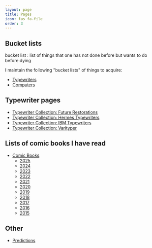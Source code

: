 ```yaml
---
layout: page
title: Pages
icon: fas fa-file
order: 3
---
```


## Bucket lists

bucket list
: list of things that one has not done before but wants to do before dying

I maintain the following "bucket lists" of things to acquire:

- [Typewriters](/pages/typewriter-bucket-list/)
- [Computers](/pages/computer-bucket-list/)

## Typewriter pages

- [Typewriter Collection: Future Restorations](/pages/typewriter-collection-future-restorations/)
- [Typewriter Collection: Hermes Typewriters](/pages/typewriter-collection-hermes/)
- [Typewriter Collection: IBM Typewriters](/pages/typewriter-collection-ibm/)
- [Typewriter Collection: Varityper](/pages/typewriter-collection-varityper/)

## Lists of comic books I have read

- [Comic Books](/pages/comic-books/)
    - [2025](/pages/comic-books-2025/)
    - [2024](/pages/comic-books-2024/)
    - [2023](/pages/comic-books-2023/)
    - [2022](/pages/comic-books-2022/)
    - [2021](/pages/comic-books-2021/)
    - [2020](/pages/comic-books-2020/)
    - [2019](/pages/comic-books-2019/)
    - [2018](/pages/comic-books-2018/)
    - [2017](/pages/comic-books-2017/)
    - [2016](/pages/comic-books-2016/)
    - [2015](/pages/comic-books-2015/)

## Other

- [Predictions](/pages/predictions/)

[//]: # (<div id="pages-list" class="pl-xl-2">)

[//]: # ()
[//]: # (<ul class="list-unstyled">)

[//]: # ()
[//]: # ({% for current_page in site.pages %})

[//]: # ()
[//]: # ({% if current_page.title %})

[//]: # ()
[//]: # ({% if current_page.url contains "/pages/" %})

[//]: # ()
[//]: # (    <li>)

[//]: # ()
[//]: # (      <div>)

[//]: # ()
[//]: # (        {% capture this_day %}{{ current_page.date | date: "%d" }}{% endcapture %})

[//]: # ()
[//]: # (        {% capture this_month %}{{ current_page.date | date: "%b" }}{% endcapture %})

[//]: # ()
[//]: # (        <span class="date day">{{ this_day }}</span>)

[//]: # ()
[//]: # (        <span class="date month small text-muted">{{ this_month }}</span>)

[//]: # ()
[//]: # (        <a href="{{ current_page.url | relative_url }}">{{ current_page.title }}</a>)

[//]: # ()
[//]: # (      </div>)

[//]: # ()
[//]: # (    </li>)

[//]: # ()
[//]: # ({% endif %})

[//]: # ()
[//]: # ({% endif %})

[//]: # ()
[//]: # ({% endfor %})

[//]: # ()
[//]: # (</ul>)

[//]: # ()
[//]: # (</div>)
